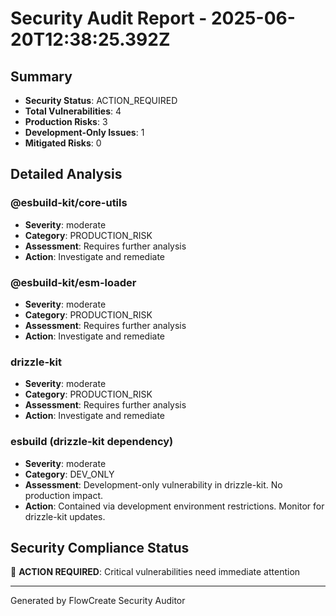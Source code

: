# Security Audit Report - 2025-06-20T12:38:25.392Z

## Summary
- **Security Status**: ACTION_REQUIRED
- **Total Vulnerabilities**: 4
- **Production Risks**: 3
- **Development-Only Issues**: 1
- **Mitigated Risks**: 0

## Detailed Analysis


### @esbuild-kit/core-utils
- **Severity**: moderate
- **Category**: PRODUCTION_RISK
- **Assessment**: Requires further analysis
- **Action**: Investigate and remediate


### @esbuild-kit/esm-loader
- **Severity**: moderate
- **Category**: PRODUCTION_RISK
- **Assessment**: Requires further analysis
- **Action**: Investigate and remediate


### drizzle-kit
- **Severity**: moderate
- **Category**: PRODUCTION_RISK
- **Assessment**: Requires further analysis
- **Action**: Investigate and remediate


### esbuild (drizzle-kit dependency)
- **Severity**: moderate
- **Category**: DEV_ONLY
- **Assessment**: Development-only vulnerability in drizzle-kit. No production impact.
- **Action**: Contained via development environment restrictions. Monitor for drizzle-kit updates.


## Security Compliance Status



🔴 **ACTION REQUIRED**: Critical vulnerabilities need immediate attention

---
Generated by FlowCreate Security Auditor
